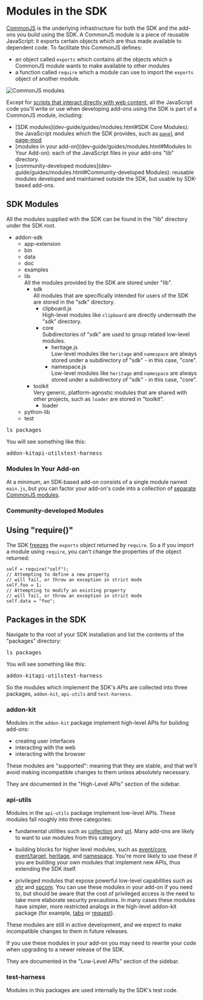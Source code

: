 <!-- This Source Code Form is subject to the terms of the Mozilla Public
   - License, v. 2.0. If a copy of the MPL was not distributed with this
   - file, You can obtain one at http://mozilla.org/MPL/2.0/. -->

# Modules in the SDK #

[CommonJS](http://wiki.commonjs.org/wiki/CommonJS) is the underlying
infrastructure for both the SDK and the add-ons you build using the SDK.
A CommonJS module is a piece of reusable JavaScript: it exports certain
objects which are thus made available to dependent code. To facilitate this
CommonJS defines:

* an object called `exports` which contains all the objects which a CommonJS
module wants to make available to other modules
* a function called `require` which a module can use to import the `exports`
object of another module.

![CommonJS modules](static-files/media/commonjs-modules.png)

Except for [scripts that interact directly with web content](dev-guide/guides/content-scripts/index.html),
all the JavaScript code you'll write or use when developing add-ons using
the SDK is part of a CommonJS module, including:

* [SDK modules](dev-guide/guides/modules.html#SDK Core Modules):
the JavaScript modules which the SDK provides, such as
[`panel`](modules/sdk/panel.html) and [page-mod](modules/sdk/page-mod.html)
* [modules in your add-on](dev-guide/guides/modules.html#Modules In Your Add-on):
each of the JavaScript files in your add-ons "lib" directory.
* [community-developed modules](dev-guide/guides/modules.html#Community-developed Modules):
reusable modules developed and maintained outside the SDK, but usable by SDK-based add-ons.

## SDK Modules ##

All the modules supplied with the SDK can be found in the "lib"
directory under the SDK root.

<ul class="tree">
  <li>addon-sdk
    <ul>
      <li>app-extension</li>
      <li>bin</li>
      <li>data</li>
      <li>doc</li>
      <li>examples</li>
      <li><span class="highlight">lib</span>
<div class="annotation">
All the modules provided by the SDK are stored under "lib".
</div>
        <ul>
          <li><span class="highlight">sdk</span>
              <div class="annotation">
              All modules that are specifically intended for users of the SDK are stored in the "sdk" directory.
              </div>
            <ul>
              <li><span class="highlight">clipboard.js</span>
                  <div class="annotation">
                  High-level modules like <code>clipboard</code> are directly underneath the "sdk" directory.
                  </div>
              </li>
              <li><span class="highlight">core</span>
                  <div class="annotation">
                  Subdirectories of "sdk" are used to group related low-level modules.
                  </div>
                <ul>
                  <li><span class="highlight">heritage.js</span>
                      <div class="annotation">
                      Low-level modules like <code>heritage</code> and <code>namespace</code> are always stored under a subdirectory of "sdk"
                       - in this case, "core".
                      </div>
                  </li>
                  <li><span class="highlight">namespace.js</span>
                      <div class="annotation">
                      Low-level modules like <code>heritage</code> and <code>namespace</code> are always stored under a subdirectory of "sdk"
                       - in this case, "core".
                      </div>
                  </li>
                </ul>
              </li>
            </ul>
          </li>
          <li><span class="highlight">toolkit</span>
              <div class="annotation">
              Very generic, platform-agnostic modules that are shared with other
              projects, such as <code>loader</code> are stored in "toolkit".
              </div>
              <ul>
                <li><span class="highlight">loader</span>
                </li>
              </ul>
          </li>
        </ul>
      </li>
      <li>python-lib</li>
      <li>test</li>
    </ul>
  </li>
</ul>

<div style="clear:both"></div>

<pre>
ls packages
</pre>

You will see something like this:

<pre>
addon-kitapi-utilstest-harness
</pre>


### Modules In Your Add-on ###

At a minimum, an SDK-based add-on consists of a single module
named `main.js`, but you can factor your add-on's code into a collection
of [separate CommonJS modules](dev-guide/tutorials/reusable-modules.html).

### Community-developed Modules ###

## Using "require()" ##



The SDK
[freezes](https://developer.mozilla.org/en/JavaScript/Reference/Global_Objects/Object/freeze)
the `exports` object returned by `require`. So a if you import a module using
`require`, you can't change the properties of the object returned:

    self = require("self");
    // Attempting to define a new property
    // will fail, or throw an exception in strict mode
    self.foo = 1;
    // Attempting to modify an existing property
    // will fail, or throw an exception in strict mode
    self.data = "foo";





## Packages in the SDK ##

Navigate to the root of your SDK installation and list the contents of
the "packages" directory:

<pre>
ls packages
</pre>

You will see something like this:

<pre>
addon-kitapi-utilstest-harness
</pre>

So the modules which implement the SDK's APIs are
collected into three packages, `addon-kit`, `api-utils` and `test-harness`.

### <a name="addon-kit">addon-kit</a> ###

Modules in the `addon-kit` package implement high-level APIs for
building add-ons:

* creating user interfaces
* interacting with the web
* interacting with the browser

These modules are "supported": meaning that they are stable, and that
we'll avoid making incompatible changes to them unless absolutely
necessary.

They are documented in the "High-Level APIs" section
of the sidebar.

### <a name="api-utils">api-utils</a> ###

Modules in the `api-utils` package implement low-level APIs. These
modules fall roughly into three categories:

* fundamental utilities such as
[collection](modules/sdk/platform/xpcom.html) and
[url](modules/sdk/url.html). Many add-ons are likely to
want to use modules from this category.

* building blocks for higher level modules, such as
[event/core](modules/sdk/event/core.html),
[event/target](modules/sdk/event/target.html),
[heritage](modules/sdk/core/heritage.html), and
[namespace](modules/sdk/core/namespace.html). You're more
likely to use these if you are building your own modules that
implement new APIs, thus extending the SDK itself.

* privileged modules that expose powerful low-level capabilities
such as [xhr](modules/sdk/net/xhr.html) and
[xpcom](modules/sdk/platform/xpcom.html). You can use these
modules in your add-on if you need to, but should be aware that
the cost of privileged access is the need to take more elaborate
security precautions. In many cases these modules have simpler,
more restricted analogs in the high-level addon-kit package (for
example, [tabs](modules/sdk/tabs.html) or
[request](modules/sdk/request.html)).

<div class="warning">
<p>These modules are still in active development,
and we expect to make incompatible changes to them in future releases.
</p>
If you use these modules in your add-on you may need to rewrite your
code when upgrading to a newer release of the SDK.
</div>

They are documented in the "Low-Level APIs" section of the sidebar.

### test-harness ###

Modules in this packages are used internally by the SDK's test code.
